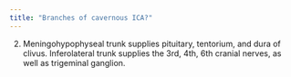 ```yaml
---
title: "Branches of cavernous ICA?"
---
```

2. Meningohypophyseal trunk supplies pituitary, tentorium, and dura of clivus. Inferolateral trunk supplies the 3rd, 4th, 6th cranial nerves, as well as trigeminal ganglion.

